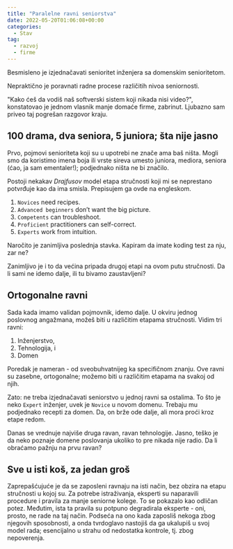 ```yaml
---
title: "Paralelne ravni seniorstva"
date: 2022-05-20T01:06:08+00:00
categories:
  - Stav
tag:
  - razvoj
  - firme
---
```


Besmisleno je izjednačavati senioritet inženjera sa domenskim senioritetom.

Nepraktično je poravnati radne procese različitih nivoa seniornosti.

<!--more-->

"Kako ćeš da vodiš naš softverski sistem koji nikada nisi video?", konstatovao je jednom vlasnik manje domaće firme, zabrinut. Ljubazno sam priveo taj pogrešan razgovor kraju.

## 100 drama, dva seniora, 5 juniora; šta nije jasno

Prvo, pojmovi senioriteta koji su u upotrebi ne znače ama baš ništa. Mogli smo da koristimo imena boja ili vrste sireva umesto juniora, mediora, seniora (ćao, ja sam ementaler!); podjednako ništa ne bi značilo.

Postoji nekakav _Drajfusov_ model etapa stručnosti koji mi se neprestano potvrđuje kao da ima smisla. Prepisujem ga ovde na engleskom.

1. `Novices` need recipes.
2. `Advanced beginners` don’t want the big picture.
3. `Competents` can troubleshoot.
4. `Proficient` practitioners can self-correct.
5. `Experts` work from intuition.

Naročito je zanimljiva poslednja stavka. Kapiram da imate koding test za nju, zar ne?

Zanimljivo je i to da većina pripada drugoj etapi na ovom putu stručnosti. Da li sami ne idemo dalje, ili tu bivamo zaustavljeni?

## Ortogonalne ravni

Sada kada imamo validan pojmovnik, idemo dalje. U okviru jednog poslovnog angažmana, možeš biti u različitim etapama stručnosti. Vidim tri ravni:

1. Inženjerstvo,
2. Tehnologija, i
3. Domen

Poredak je nameran - od sveobuhvatnijeg ka specifičnom znanju. Ove ravni su zasebne, ortogonalne; možemo biti u različitim etapama na svakoj od njih.

Zato: ne treba izjednačavati seniorstvo u jednoj ravni sa ostalima. To što je neko `Expert` inženjer, uvek je `Novice` u novom domenu. Trebaju mu podjednako recepti za domen. Da, on brže ode dalje, ali mora proći kroz etape redom.

Danas se vrednuje najviše druga ravan, ravan tehnologije. Jasno, teško je da neko poznaje domene poslovanja ukoliko to pre nikada nije radio. Da li obraćamo pažnju na prvu ravan?

## Sve u isti koš, za jedan groš

Zaprepašćujuće je da se zaposleni ravnaju na isti način, bez obzira na etapu stručnosti u kojoj su. Za potrebe istraživanja, eksperti su naparavili procedure i pravila za manje seniorne kolege. To se pokazalo kao odličan potez. Međutim, ista ta pravila su potpuno degradirala eksperte - oni, prosto, ne rade na taj način. Podseća na ono kada zaposliš nekoga zbog njegovih sposobnosti, a onda tvrdoglavo nastojiš da ga ukalupiš u svoj model rada; esencijalno u strahu od nedostatka kontrole, tj. zbog nepoverenja.
